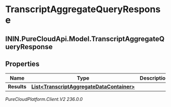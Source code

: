# TranscriptAggregateQueryResponse

## ININ.PureCloudApi.Model.TranscriptAggregateQueryResponse

## Properties

|Name | Type | Description | Notes|
|------------ | ------------- | ------------- | -------------|
| **Results** | [**List&lt;TranscriptAggregateDataContainer&gt;**](TranscriptAggregateDataContainer) |  | [optional] |



_PureCloudPlatform.Client.V2 236.0.0_

